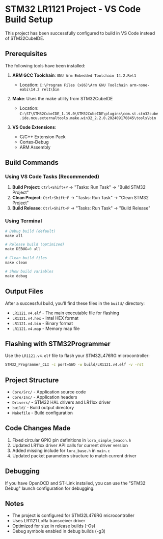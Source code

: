 # STM32 LR1121 Project - VS Code Build Setup

This project has been successfully configured to build in VS Code instead of STM32CubeIDE.

## Prerequisites

The following tools have been installed:

1. **ARM GCC Toolchain**: `GNU Arm Embedded Toolchain 14.2.Rel1`
   - Location: `C:\Program Files (x86)\Arm GNU Toolchain arm-none-eabi\14.2 rel1\bin`

2. **Make**: Uses the make utility from STM32CubeIDE
   - Location: `C:\ST\STM32CubeIDE_1.19.0\STM32CubeIDE\plugins\com.st.stm32cube.ide.mcu.externaltools.make.win32_2.2.0.202409170845\tools\bin`

3. **VS Code Extensions**:
   - C/C++ Extension Pack
   - Cortex-Debug
   - ARM Assembly

## Build Commands

### Using VS Code Tasks (Recommended)

1. **Build Project**: `Ctrl+Shift+P` → "Tasks: Run Task" → "Build STM32 Project"
2. **Clean Project**: `Ctrl+Shift+P` → "Tasks: Run Task" → "Clean STM32 Project"
3. **Build Release**: `Ctrl+Shift+P` → "Tasks: Run Task" → "Build Release"

### Using Terminal

```powershell
# Debug build (default)
make all

# Release build (optimized)
make DEBUG=0 all

# Clean build files
make clean

# Show build variables
make debug
```

## Output Files

After a successful build, you'll find these files in the `build/` directory:

- `LR1121.v4.elf` - The main executable file for flashing
- `LR1121.v4.hex` - Intel HEX format
- `LR1121.v4.bin` - Binary format
- `LR1121.v4.map` - Memory map file

## Flashing with STM32Programmer

Use the `LR1121.v4.elf` file to flash your STM32L476RG microcontroller:

```bash
STM32_Programmer_CLI -c port=SWD -w build/LR1121.v4.elf -v -rst
```

## Project Structure

- `Core/Src/` - Application source code
- `Core/Inc/` - Application headers
- `Drivers/` - STM32 HAL drivers and LR11xx driver
- `build/` - Build output directory
- `Makefile` - Build configuration

## Code Changes Made

1. Fixed circular GPIO pin definitions in `lora_simple_beacon.h`
2. Updated LR11xx driver API calls for current driver version
3. Added missing include for `lora_base.h` in `main.c`
4. Updated packet parameters structure to match current driver

## Debugging

If you have OpenOCD and ST-Link installed, you can use the "STM32 Debug" launch configuration for debugging.

## Notes

- The project is configured for STM32L476RG microcontroller
- Uses LR1121 LoRa transceiver driver
- Optimized for size in release builds (-Os)
- Debug symbols enabled in debug builds (-g3)
